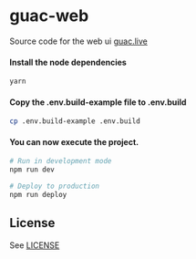 # guac-web
Source code for the web ui [guac.live](https://guac.live/)

#### Install the node dependencies

```bash
yarn
```

#### Copy the .env.build-example file to .env.build

```bash
cp .env.build-example .env.build
```

#### You can now execute the project.

```bash
# Run in development mode
npm run dev

# Deploy to production
npm run deploy
```

## License

See [LICENSE](LICENSE)